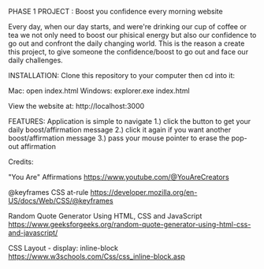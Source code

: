 PHASE 1 PROJECT :
Boost you confidence every morning website 

Every day, when our day starts, and were're drinking our cup of coffee or tea we not only need to boost our phisical energy but also our confidence to go out and confront the daily changing world. This is the reason a create this project, to give someone the confidence/boost to go out and face our daily challenges. 

INSTALLATION:
Clone this repository to your computer then cd into it:

Mac: open index.html
Windows: explorer.exe index.html

View the website at: http://localhost:3000

FEATURES:
Application is simple to navigate 
1.) click the button to get your daily boost/affirmation message
2.) click it again if you want another boost/affirmation message
3.) pass your mouse pointer to erase the pop-out affirmation 

Credits:

"You Are" Affirmations
https://www.youtube.com/@YouAreCreators

@keyframes CSS at-rule 
https://developer.mozilla.org/en-US/docs/Web/CSS/@keyframes

Random Quote Generator Using HTML, CSS and JavaScript
https://www.geeksforgeeks.org/random-quote-generator-using-html-css-and-javascript/

CSS Layout - display: inline-block
https://www.w3schools.com/Css/css_inline-block.asp
